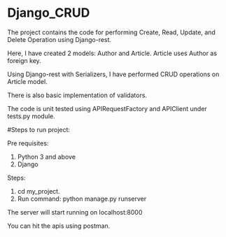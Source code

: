 # Django_CRUD
The project contains the code for performing Create, Read, Update, and Delete Operation using Django-rest.

Here, I have created 2 models: Author and Article.
Article uses Author as foreign key.

Using Django-rest with Serializers, I have performed CRUD operations on Article model.

There is also basic implementation of validators.

The code is unit tested using APIRequestFactory and APIClient under tests.py module.


#Steps to run project:

Pre requisites:
1. Python 3 and above
2. Django 

Steps:
1. cd my_project.
2. Run command: python manage.py runserver

The server will start running on localhost:8000

You can hit the apis using postman.
